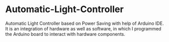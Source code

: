# Automatic-Light-Controller
Automatic Light Controller based on Power Saving with help of Arduino IDE.  It is an integration of hardware as well as software, in which I programmed the Arduino board to interact with hardware components.
